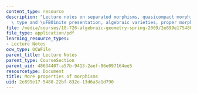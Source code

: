 ```yaml
---
content_type: resource
description: "Lecture notes on separated morphisms, quasicompact morphisms, finite\
  \ type and \uFB01nite presentation, algebraic varieties, proper morphisms."
file: /media/courses/18-726-algebraic-geometry-spring-2009/2e899e17548022bf832e13d6a3a1d790_MIT18_726s09_lec08_finite_type.pdf
file_type: application/pdf
learning_resource_types:
- Lecture Notes
ocw_type: OCWFile
parent_title: Lecture Notes
parent_type: CourseSection
parent_uid: 48634407-a57b-9413-2aef-86e097164ee5
resourcetype: Document
title: More properties of morphisms
uid: 2e899e17-5480-22bf-832e-13d6a3a1d790
---
```


